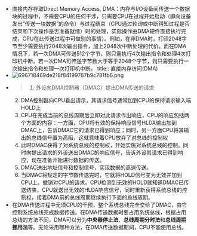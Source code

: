 - 直接内存存取Direct Memory Access, DMA：内存与I/O设备间传送一个数据块的过程中，不需要CPU的任何干涉，只需要CPU在过程开始启动（即向设备发出“传送一块数据”的命令）与过程结束（CPU通过轮询或中断得知过程是否结束和下次操作是否准备就绪）时的处理，实际操作由DMA硬件直接执行完成，CPU在此传送过程中可做别的事情）。例如，在非DMA时，打印2048字节至少需要执行2048次输出指令，加上2048次中断处理的代价。而在DMA情况下，若一次DMA可传送512个字节，则只需执行4次输出指令和处理4次打印机中断。若一次DMA可传送字节数大于等于2048个字节，则只需要执行一次输出指令和处理一次打印机中断。
  title:: 直接内存访问(DMA)
- ![696718469de218f84199767b9c781fb6.png](https://img.mhugh.net/typora/62b74b5fa87145babdd21f7b7d089f54.png)
- > 1. 外设向DMA控制器（DMAC）提出DMA传送的请求
  2. DMA控制器向CPU看出请示，其请求信号通常加到CPU的保持请求输入端HOLD上
  3. CPU在完成当前的总线周期后立即对此请求作出响应，CPU的响应包括两个方面的内容：一方面，CPU将有效的保持响应信号HLDA输出加到DMAC上，告诉DMAC它的请求已得到响应；同时，另一方面CPU将其输出的总线信号置为高阻，这就意味着CPU放弃了对总线的控制权
  4. 此时DMAC获得了对系统总线的控制权，开始实施对系统总线的控制。同时向提出请求的外设送出DMAC的响应信号，告诉外设其请求已得到响应，现在准备开始进行数据的传送。
  5. DMAC送出地址信号和控制信号，实现数据的高速传送。
  6. 当DMAC将规定的字节数传送完时，它就将HOLD信号变为无效并加到CPU上。撤销对CPU的请求。CPU检测到无效的HOLD就知道DMAC已传送结束，CPU就送出无效的HLDA响应信号，同时重新获得系统总线的控制权，接着DMA前的总线周期继续执行下面的总线周期。
- 在DMA传送过程中无须CPU的干预，整个系统总线完全交给了DMAC，由它控制系统总线完成数据传送。在DMA传送数据时要占用系统总线，根据占用总线的方法不同，DMA可以分为**中央器停止法**、**总线周期分时法**和**总线周期挪用法**等。无论采用哪种方法，在DMA传送数据期间，CPU不能使用总线。